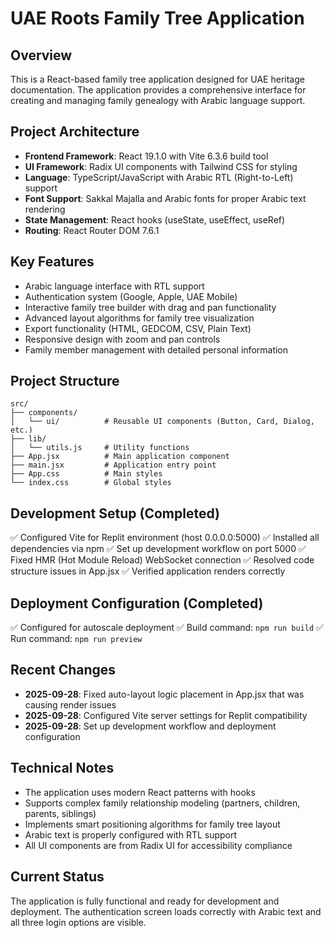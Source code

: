 # UAE Roots Family Tree Application

## Overview
This is a React-based family tree application designed for UAE heritage documentation. The application provides a comprehensive interface for creating and managing family genealogy with Arabic language support.

## Project Architecture
- **Frontend Framework**: React 19.1.0 with Vite 6.3.6 build tool
- **UI Framework**: Radix UI components with Tailwind CSS for styling
- **Language**: TypeScript/JavaScript with Arabic RTL (Right-to-Left) support
- **Font Support**: Sakkal Majalla and Arabic fonts for proper Arabic text rendering
- **State Management**: React hooks (useState, useEffect, useRef)
- **Routing**: React Router DOM 7.6.1

## Key Features
- Arabic language interface with RTL support
- Authentication system (Google, Apple, UAE Mobile)
- Interactive family tree builder with drag and pan functionality
- Advanced layout algorithms for family tree visualization
- Export functionality (HTML, GEDCOM, CSV, Plain Text)
- Responsive design with zoom and pan controls
- Family member management with detailed personal information

## Project Structure
```
src/
├── components/
│   └── ui/          # Reusable UI components (Button, Card, Dialog, etc.)
├── lib/
│   └── utils.js     # Utility functions
├── App.jsx          # Main application component
├── main.jsx         # Application entry point
├── App.css          # Main styles
└── index.css        # Global styles
```

## Development Setup (Completed)
✅ Configured Vite for Replit environment (host 0.0.0.0:5000)
✅ Installed all dependencies via npm
✅ Set up development workflow on port 5000
✅ Fixed HMR (Hot Module Reload) WebSocket connection
✅ Resolved code structure issues in App.jsx
✅ Verified application renders correctly

## Deployment Configuration (Completed)
✅ Configured for autoscale deployment
✅ Build command: `npm run build`
✅ Run command: `npm run preview`

## Recent Changes
- **2025-09-28**: Fixed auto-layout logic placement in App.jsx that was causing render issues
- **2025-09-28**: Configured Vite server settings for Replit compatibility
- **2025-09-28**: Set up development workflow and deployment configuration

## Technical Notes
- The application uses modern React patterns with hooks
- Supports complex family relationship modeling (partners, children, parents, siblings)
- Implements smart positioning algorithms for family tree layout
- Arabic text is properly configured with RTL support
- All UI components are from Radix UI for accessibility compliance

## Current Status
The application is fully functional and ready for development and deployment. The authentication screen loads correctly with Arabic text and all three login options are visible.